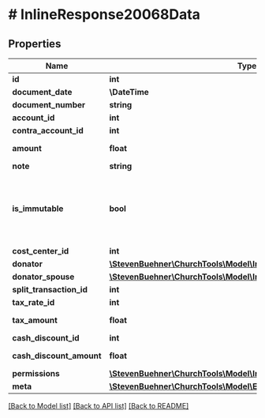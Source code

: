 # # InlineResponse20068Data

## Properties

Name | Type | Description | Notes
------------ | ------------- | ------------- | -------------
**id** | **int** |  | [optional]
**document_date** | **\DateTime** |  | [optional]
**document_number** | **string** |  | [optional]
**account_id** | **int** |  | [optional]
**contra_account_id** | **int** |  | [optional]
**amount** | **float** | Value is in cent. | [optional]
**note** | **string** |  | [optional]
**is_immutable** | **bool** | If a transaction is immutable, no field can be change or deleted. | [optional]
**cost_center_id** | **int** |  | [optional]
**donator** | [**\StevenBuehner\ChurchTools\Model\InlineResponse20018Person**](InlineResponse20018Person.md) |  | [optional]
**donator_spouse** | [**\StevenBuehner\ChurchTools\Model\InlineResponse20018Person**](InlineResponse20018Person.md) |  | [optional]
**split_transaction_id** | **int** |  | [optional]
**tax_rate_id** | **int** |  | [optional]
**tax_amount** | **float** | Value is in cent. | [optional]
**cash_discount_id** | **int** |  | [optional]
**cash_discount_amount** | **float** | Value is in cent. | [optional]
**permissions** | [**\StevenBuehner\ChurchTools\Model\InlineResponse20068Permissions**](InlineResponse20068Permissions.md) |  | [optional]
**meta** | [**\StevenBuehner\ChurchTools\Model\EntityMetaData1**](EntityMetaData1.md) |  | [optional]

[[Back to Model list]](../../README.md#models) [[Back to API list]](../../README.md#endpoints) [[Back to README]](../../README.md)
